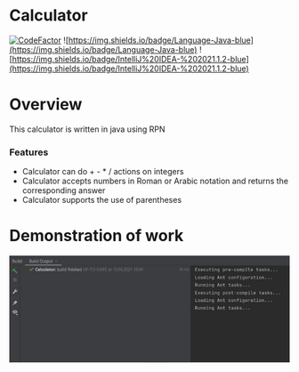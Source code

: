 # Calculator
[![CodeFactor](https://www.codefactor.io/repository/github/barlexandr/calculator/badge)](https://www.codefactor.io/repository/github/barlexandr/calculator)
![https://img.shields.io/badge/Language-Java-blue](https://img.shields.io/badge/Language-Java-blue) ![https://img.shields.io/badge/IntelliJ%20IDEA-%202021.1.2-blue](https://img.shields.io/badge/IntelliJ%20IDEA-%202021.1.2-blue)


# Overview
This calculator is written in java using RPN

### Features
* Calculator can do + - * / actions on integers
* Сalculator accepts numbers in Roman or Arabic notation and returns the corresponding answer 
* Сalculator supports the use of parentheses 

# Demonstration of work
![image](https://github.com/barlexandr/Calculator/blob/master/demonstration%20of%20the%20calculator.gif)
